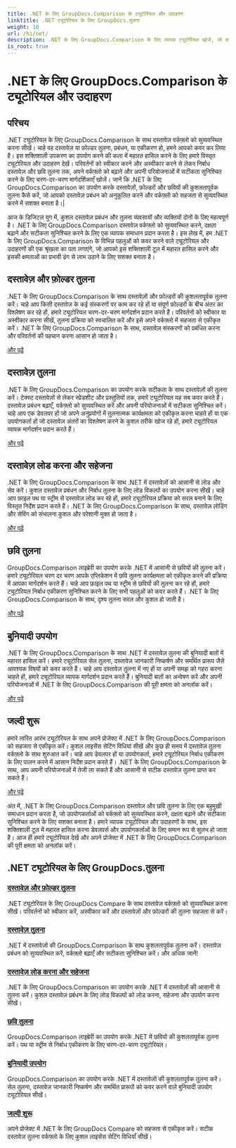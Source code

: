 ```yaml
---
title: .NET के लिए GroupDocs.Comparison के ट्यूटोरियल और उदाहरण
linktitle: .NET ट्यूटोरियल के लिए GroupDocs.तुलना
weight: 10
url: /hi/net/
description: .NET के लिए GroupDocs.Comparison के लिए व्यापक ट्यूटोरियल खोजें, जो सहजता से कुशल दस्तावेज़ और फ़ोल्डर तुलना, प्रबंधन और एकीकरण की सुविधा प्रदान करते हैं।
is_root: true
---
```


# .NET के लिए GroupDocs.Comparison के ट्यूटोरियल और उदाहरण

## परिचय

.NET ट्यूटोरियल के लिए GroupDocs.Comparison के साथ दस्तावेज़ वर्कफ़्लो को सुव्यवस्थित करना सीखें। चाहे वह दस्तावेज़ या फ़ोल्डर तुलना, प्रबंधन, या एकीकरण हो, हमने आपको कवर कर लिया है। इस शक्तिशाली उपकरण का उपयोग करने की कला में महारत हासिल करने के लिए हमारे विस्तृत ट्यूटोरियल और उदाहरण देखें। परिवर्तनों को स्वीकार करने और अस्वीकार करने से लेकर निर्बाध दस्तावेज़ और छवि तुलना तक, अपने वर्कफ़्लो को बढ़ाने और अपनी परियोजनाओं में सटीकता सुनिश्चित करने के लिए चरण-दर-चरण मार्गदर्शिकाएँ खोजें। जानें कि .NET के लिए GroupDocs.Comparison का उपयोग करके दस्तावेज़ों, फ़ोल्डरों और छवियों की कुशलतापूर्वक तुलना कैसे करें, जो आपको दस्तावेज़ प्रबंधन को अनुकूलित करने और वर्कफ़्लो को सहजता से सुव्यवस्थित करने में सशक्त बनाता है।|

आज के डिजिटल युग में, कुशल दस्तावेज़ प्रबंधन और तुलना व्यवसायों और व्यक्तियों दोनों के लिए महत्वपूर्ण है। .NET के लिए GroupDocs.Comparison दस्तावेज़ वर्कफ़्लो को सुव्यवस्थित करने, दक्षता बढ़ाने और सटीकता सुनिश्चित करने के लिए एक व्यापक समाधान प्रदान करता है। इस लेख में, हम .NET के लिए GroupDocs.Comparison के विभिन्न पहलुओं को कवर करने वाले ट्यूटोरियल और उदाहरणों की एक श्रृंखला का पता लगाएंगे, जो आपको इस शक्तिशाली टूल में महारत हासिल करने और इसकी क्षमताओं का प्रभावी ढंग से लाभ उठाने के लिए सशक्त बनाता है।

## दस्तावेज़ और फ़ोल्डर तुलना

.NET के लिए GroupDocs.Comparison के साथ दस्तावेज़ों और फ़ोल्डरों की कुशलतापूर्वक तुलना करें। चाहे आप किसी दस्तावेज़ के कई संस्करणों पर काम कर रहे हों या संपूर्ण फ़ोल्डरों के बीच अंतर का विश्लेषण कर रहे हों, हमारे ट्यूटोरियल चरण-दर-चरण मार्गदर्शन प्रदान करते हैं। परिवर्तनों को स्वीकार या अस्वीकार करना सीखें, तुलना प्रक्रिया को स्वचालित करें और इसे अपने वर्कफ़्लो में सहजता से एकीकृत करें। .NET के लिए GroupDocs.Comparison के साथ, दस्तावेज़ संस्करणों को प्रबंधित करना और परिवर्तनों की पहचान करना आसान हो जाता है।

[और पढ़ें](./documents-and-folder-comparison/)

## दस्तावेज़ तुलना

.NET के लिए GroupDocs.Comparison का उपयोग करके सटीकता के साथ दस्तावेज़ों की तुलना करें। टेक्स्ट दस्तावेज़ों से लेकर स्प्रेडशीट और प्रस्तुतियों तक, हमारे ट्यूटोरियल यह सब कवर करते हैं। दस्तावेज़ प्रबंधन बढ़ाएँ, वर्कफ़्लो को सुव्यवस्थित करें और अपनी परियोजनाओं में सटीकता सुनिश्चित करें। चाहे आप एक डेवलपर हों जो अपने अनुप्रयोगों में तुलनात्मक कार्यक्षमता को एकीकृत करना चाहते हों या एक उपयोगकर्ता हों जो दस्तावेज़ अंतरों का विश्लेषण करने के कुशल तरीके खोज रहे हों, हमारे ट्यूटोरियल व्यापक मार्गदर्शन प्रदान करते हैं।

[और पढ़ें](./document-comparison/)

## दस्तावेज़ लोड करना और सहेजना

.NET के लिए GroupDocs.Comparison के साथ .NET में दस्तावेज़ों को आसानी से लोड और सेव करें। कुशल दस्तावेज़ प्रबंधन और निर्बाध तुलना के लिए लोड विकल्पों का उपयोग करना सीखें। चाहे आप फ़ाइल पथ या स्ट्रीम से दस्तावेज़ लोड कर रहे हों, हमारे ट्यूटोरियल प्रक्रिया को सरल बनाने के लिए विस्तृत निर्देश प्रदान करते हैं। .NET के लिए GroupDocs.Comparison के साथ, दस्तावेज़ लोडिंग और सेविंग को संभालना कुशल और परेशानी मुक्त हो जाता है।

[और पढ़ें](./loading-and-saving-documents/)

## छवि तुलना

GroupDocs.Comparison लाइब्रेरी का उपयोग करके .NET में आसानी से छवियों की तुलना करें। हमारे ट्यूटोरियल चरण दर चरण आपके एप्लिकेशन में छवि तुलना कार्यक्षमता को एकीकृत करने की प्रक्रिया में आपका मार्गदर्शन करते हैं। चाहे आप फ़ाइल पथ या स्ट्रीम से छवियों की तुलना कर रहे हों, हमारे ट्यूटोरियल निर्बाध एकीकरण सुनिश्चित करने के लिए सभी पहलुओं को कवर करते हैं। .NET के लिए GroupDocs.Comparison के साथ, दृश्य तुलना सरल और कुशल हो जाती है।

[और पढ़ें](./image-comparison/)

## बुनियादी उपयोग 

.NET के लिए GroupDocs.Comparison के साथ .NET में दस्तावेज़ तुलना की बुनियादी बातों में महारत हासिल करें। हमारे ट्यूटोरियल सेल तुलना, दस्तावेज़ जानकारी निष्कर्षण और समर्थित प्रारूप जैसे आवश्यक विषयों को कवर करते हैं। चाहे आप दस्तावेज़ तुलना में नए हों या अपनी समझ को गहरा करना चाहते हों, हमारे ट्यूटोरियल व्यापक मार्गदर्शन प्रदान करते हैं। बुनियादी बातों का अन्वेषण करें और अपनी परियोजनाओं में .NET के लिए GroupDocs.Comparison की पूरी क्षमता को अनलॉक करें।

[और पढ़ें](./basic-usage/)

## जल्दी शुरू 

हमारे त्वरित आरंभ ट्यूटोरियल के साथ अपने प्रोजेक्ट में .NET के लिए GroupDocs.Comparison को सहजता से एकीकृत करें। कुशल लाइसेंस सेटिंग विधियां सीखें और कुछ ही समय में दस्तावेज़ तुलना वर्कफ़्लो के साथ शुरुआत करें। चाहे आप डेवलपर हों या उपयोगकर्ता, हमारे ट्यूटोरियल निर्बाध एकीकरण के लिए पालन करने में आसान निर्देश प्रदान करते हैं। .NET के लिए GroupDocs.Comparison के साथ, आप अपनी परियोजनाओं में तेजी ला सकते हैं और आसानी से सटीक दस्तावेज़ तुलना प्राप्त कर सकते हैं।

[और पढ़ें](./quick-start/)

अंत में, .NET के लिए GroupDocs.Comparison दस्तावेज़ और छवि तुलना के लिए एक बहुमुखी समाधान प्रदान करता है, जो उपयोगकर्ताओं को वर्कफ़्लो को सुव्यवस्थित करने, दक्षता बढ़ाने और सटीकता सुनिश्चित करने के लिए सशक्त बनाता है। हमारे व्यापक ट्यूटोरियल और उदाहरणों के साथ, इस शक्तिशाली टूल में महारत हासिल करना डेवलपर्स और उपयोगकर्ताओं के लिए समान रूप से सुलभ हो जाता है। आज ही हमारे ट्यूटोरियल देखें और अपने प्रोजेक्ट में .NET के लिए GroupDocs.Comparison की पूरी क्षमता को अनलॉक करें।
## .NET ट्यूटोरियल के लिए GroupDocs.तुलना 
### [दस्तावेज़ और फ़ोल्डर तुलना](./documents-and-folder-comparison/)
.NET ट्यूटोरियल के लिए GroupDocs Compare के साथ दस्तावेज़ वर्कफ़्लो को सुव्यवस्थित करना सीखें। परिवर्तनों को स्वीकार करें, अस्वीकार करें और दस्तावेज़ों और फ़ोल्डरों की तुलना सहजता से करें।
### [दस्तावेज़ तुलना](./document-comparison/)
.NET में दस्तावेज़ों की GroupDocs.Comparison के साथ कुशलतापूर्वक तुलना करें। दस्तावेज़ प्रबंधन को सुव्यवस्थित करें, वर्कफ़्लो बढ़ाएँ और सटीकता सुनिश्चित करें। और अधिक जानें!
### [दस्तावेज़ लोड करना और सहेजना](./loading-and-saving-documents/)
.NET के लिए GroupDocs.Comparison का उपयोग करके .NET में दस्तावेज़ों की आसानी से तुलना करें। कुशल दस्तावेज़ प्रबंधन के लिए लोड विकल्पों को लोड करना, सहेजना और उपयोग करना सीखें।
### [छवि तुलना](./image-comparison/)
GroupDocs.Comparison लाइब्रेरी का उपयोग करके .NET में छवियों की कुशलतापूर्वक तुलना करें। पथ या स्ट्रीम से निर्बाध एकीकरण के लिए चरण-दर-चरण ट्यूटोरियल।
### [बुनियादी उपयोग](./basic-usage/)
GroupDocs.Comparison का उपयोग करके .NET में दस्तावेज़ों की कुशलतापूर्वक तुलना करें। सेल तुलना, दस्तावेज़ जानकारी निष्कर्षण और समर्थित प्रारूपों को कवर करने वाले बुनियादी उपयोग ट्यूटोरियल सीखें।
### [जल्दी शुरू](./quick-start/)
अपने प्रोजेक्ट में .NET के लिए GroupDocs Compare को सहजता से एकीकृत करें। सटीक दस्तावेज़ तुलना वर्कफ़्लो के लिए कुशल लाइसेंस सेटिंग विधियाँ सीखें।